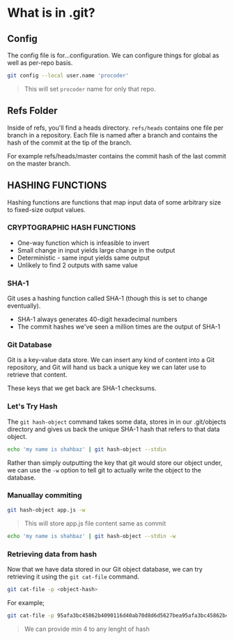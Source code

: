 # What is in .git?

## Config

The config file is for...configuration. We can configure things for global as well as per-repo basis.

```bash
git config --local user.name 'procoder'
```

> This will set `procoder` name for only that repo.


## Refs Folder

Inside of refs, you'll find a heads directory. `refs/heads` contains one file per branch in a repository.  Each file is named after a branch and contains the hash of the commit at the tip of the branch.


For example refs/heads/master contains the commit hash of the last commit on the master branch.


## HASHING FUNCTIONS

Hashing functions are functions that map input data of some arbitrary size to fixed-size output values.


### CRYPTOGRAPHIC HASH FUNCTIONS

- One-way function which is infeasible to invert
- Small change in input yields large change in the output
- Deterministic - same input yields same output
- Unlikely to find 2 outputs with same value


### SHA-1

Git uses a hashing function called SHA-1 (though this is set to change eventually).

- SHA-1 always generates 40-digit hexadecimal numbers
- The commit hashes we've seen a million times are the output of SHA-1


### Git Database

Git is a key-value data store.  We can insert any kind of content into a Git repository, and Git will hand us back a unique key we can later use to retrieve that content.

These keys that we get back are SHA-1 checksums.


### Let's Try Hash

The `git hash-object` command takes some data, stores in in our .git/objects directory and gives us back the unique SHA-1 hash that refers to that data object.


```bash
echo 'my name is shahbaz' | git hash-object --stdin
```

Rather than simply outputting the key that git would store our object under, we can use the `-w` option to tell git to actually write the object to the database.


### Manuallay commiting

```bash
git hash-object app.js -w
```

> This will store app.js file content same as commit


```bash
echo 'my name is shahbaz' | git hash-object --stdin -w
```

### Retrieving data from hash


Now that we have data stored in our Git object database, we can try retrieving it using the `git cat-file` command.   

```bash
git cat-file -p <object-hash>
```

For example;

```bash
git cat-file -p 95afa3bc45862b4090116d40ab70d8d6d5627bea95afa3bc45862b4090116d40ab70d8d6d5627bea
```

> We can provide min 4 to any lenght of hash
